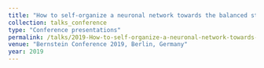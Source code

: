 ```yaml
---
title: "How to self-organize a neuronal network towards the balanced state?"
collection: talks_conference
type: "Conference presentations"
permalink: /talks/2019-How-to-self-organize-a-neuronal-network-towards-the-balanced-state
venue: "Bernstein Conference 2019, Berlin, Germany"
year: 2019
---
```

